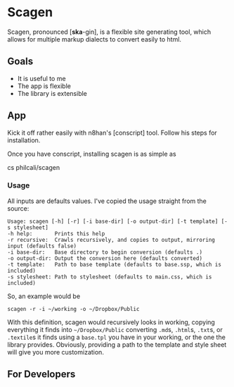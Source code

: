 # Scagen 

Scagen, pronounced [**ska**-gin], is a flexible site generating tool, which
allows for multiple markup dialects to convert easily to html.

## Goals
  
- It is useful to me
- The app is flexible
- The library is extensible

## App

Kick it off rather easily with n8han's [conscript] tool. Follow his steps for
installation.

Once you have conscript, installing scagen is as simple as

  cs philcali/scagen

### Usage

All inputs are defaults values. I've copied the usage straight from the source: 

    Usage: scagen [-h] [-r] [-i base-dir] [-o output-dir] [-t template] [-s stylesheet]
    -h help:       Prints this help
    -r recursive:  Crawls recursively, and copies to output, mirroring input (defaults false)
    -i base-dir:   Base directory to begin conversion (defaults .)
    -o output-dir: Output the conversion here (defaults converted)
    -t template:   Path to base template (defaults to base.ssp, which is included)
    -s stylesheet: Path to stylesheet (defaults to main.css, which is included)

So, an example would be

    scagen -r -i ~/working -o ~/Dropbox/Public

With this definition, scagen would recursively looks in working, copying everything it finds into
`~/Dropbox/Public` converting `.md`s, `.html`s, `.txt`s, or `.textile`s it finds using a `base.tpl`
you have in your working, or the one the library provides. Obviously, providing a path to the
template and style sheet will give you more customization.

## For Developers


